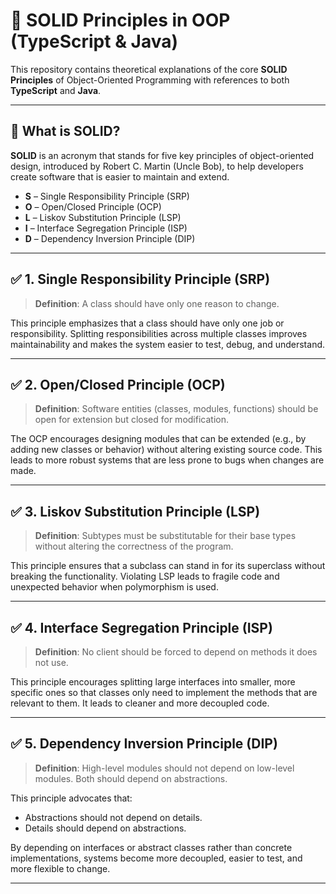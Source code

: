 # 🚀 SOLID Principles in OOP (TypeScript & Java)

This repository contains theoretical explanations of the core **SOLID Principles** of Object-Oriented Programming with references to both **TypeScript** and **Java**.

---

## 🧱 What is SOLID?

**SOLID** is an acronym that stands for five key principles of object-oriented design, introduced by Robert C. Martin (Uncle Bob), to help developers create software that is easier to maintain and extend.

- **S** – Single Responsibility Principle (SRP)
- **O** – Open/Closed Principle (OCP)
- **L** – Liskov Substitution Principle (LSP)
- **I** – Interface Segregation Principle (ISP)
- **D** – Dependency Inversion Principle (DIP)

---

## ✅ 1. Single Responsibility Principle (SRP)

> **Definition**: A class should have only one reason to change.

This principle emphasizes that a class should have only one job or responsibility. Splitting responsibilities across multiple classes improves maintainability and makes the system easier to test, debug, and understand.

---

## ✅ 2. Open/Closed Principle (OCP)

> **Definition**: Software entities (classes, modules, functions) should be open for extension but closed for modification.

The OCP encourages designing modules that can be extended (e.g., by adding new classes or behavior) without altering existing source code. This leads to more robust systems that are less prone to bugs when changes are made.

---

## ✅ 3. Liskov Substitution Principle (LSP)

> **Definition**: Subtypes must be substitutable for their base types without altering the correctness of the program.

This principle ensures that a subclass can stand in for its superclass without breaking the functionality. Violating LSP leads to fragile code and unexpected behavior when polymorphism is used.

---

## ✅ 4. Interface Segregation Principle (ISP)

> **Definition**: No client should be forced to depend on methods it does not use.

This principle encourages splitting large interfaces into smaller, more specific ones so that classes only need to implement the methods that are relevant to them. It leads to cleaner and more decoupled code.

---

## ✅ 5. Dependency Inversion Principle (DIP)

> **Definition**: High-level modules should not depend on low-level modules. Both should depend on abstractions.

This principle advocates that:
- Abstractions should not depend on details.
- Details should depend on abstractions.

By depending on interfaces or abstract classes rather than concrete implementations, systems become more decoupled, easier to test, and more flexible to change.

---